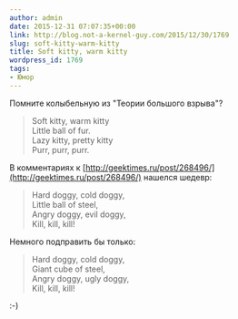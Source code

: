 ```yaml
---
author: admin
date: 2015-12-31 07:07:35+00:00
link: http://blog.not-a-kernel-guy.com/2015/12/30/1769
slug: soft-kitty-warm-kitty
title: Soft kitty, warm kitty
wordpress_id: 1769
tags:
- Юмор
---
```


Помните колыбельную из "Теории большого взрыва"?

> Soft kitty, warm kitty  
> Little ball of fur.  
> Lazy kitty, pretty kitty  
> Purr, purr, purr.

В комментариях к [http://geektimes.ru/post/268496/](http://geektimes.ru/post/268496/) нашелся шедевр:

> Hard doggy, cold doggy,  
> Little ball of steel,  
> Angry doggy, evil doggy,  
> Kill, kill, kill!

Немного подправить бы только:

> Hard doggy, cold doggy,  
> Giant cube of steel,  
> Angry doggy, ugly doggy,  
> Kill, kill, kill!

:-)
